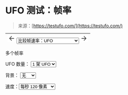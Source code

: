 <!--yml

分类：未分类

日期：2024-05-27 14:25:23

-->

# UFO 测试：帧率

> 来源：[https://testufo.com/](https://testufo.com/)

| ![](img/8451d8425012a66e48b51e953ca58c1f.png) <select class="selectTestMenu setting" title="选择其中一个 Test UFO Motion Tests！" id="masterTests"><option value="" disabled="disabled">----------- 演示 -----------</option> <option value="framerates">比较帧速率：UFO</option> <option value="framerates-versus">比较帧速率：视频游戏运动</option> <option value="framerates-text">比较帧速率：垂直滚动</option> <option value="blackframes">黑帧插入</option> <option value="persistence">视觉坚持 - 光学幻觉</option> <option value="eyetracking">眼动追踪模糊 - 光学幻觉</option> <option value="mousearrow">幻影阵列效应 - 鼠标箭头</option> <option value="stutter">顿挫和撕裂</option> <option value="vrr">可变刷新率模拟</option> <option value="" disabled="disabled">----------- 测试 -----------</option> <option value="ghosting">鬼影/追踪摄像机</option> <option value="blurtrail">模糊轨迹/ PWM</option> <option value="photo">移动照片</option> <option value="chase">追逐方块</option> <option value="mprt">动态图片响应时间（MPRT）</option> <option value="inversion">倒置伪像（棋盘格模式）</option> <option value="aliasing-visibility">混叠可见性</option> <option value="" disabled="disabled">----------- 特殊工具 -----------</option> <option value="frameskipping">跳帧 - 用于显示器超频</option> <option value="refreshrate">带有小数位的刷新率</option> <option value="crosstalk">闪烁交叉 - 用于模糊减少</option> <option value="gtg-vs-mprt">GtG 与 MPRT</option> <option value="scanskew">扫描偏移 - 倾斜/果冻效应</option> <option value="blurbusterslaw">模糊猎人定律 - 运动模糊物理</option> <option value="rainboweffect">彩色连续彩虹效应</option> <option value="interlace">视频交错模拟</option> <option value="scanout">扫描输出 - 用于高速摄像机</option> <option value="flicker">闪烁 - 高速视频或示波器</option> <option value="animation-time-graph">浏览器动画定时精度图</option></select> ![](img/ba87ad3ea418835dc098157af2e1b7f0.png) |
| --- |

多个帧率

UFO 数量： <select title="count" id="count" class="setting" data-format="integer" data-default="3" data-min="1" data-max="8"><option value="1">1 架 UFO</option> <option value="2">2 架 UFO</option> <option value="3">3 架 UFO</option> <option value="4">4 架 UFO</option> <option value="5">5 架 UFO</option> <option value="6">6 架 UFO</option></select>

背景： <select title="background" id="background" class="setting" data-format="text" data-default="stars"><option value="none">无</option> <option value="stars">星星</option></select>

速度：<select title="pps" id="pps" class="setting" data-default="960" data-format="integer" data-min="60" data-max="10000"><option value="120">每秒 120 像素</option> <option value="240">每秒 240 像素</option> <option value="480">每秒 480 像素</option> <option value="720">每秒 720 像素</option> <option value="960">每秒 960 像素</option> <option value="1200">每秒 1200 像素</option> <option value="1440">每秒 1440 像素</option> <option value="1920">每秒 1920 像素</option> <option value="2560">每秒 2560 像素</option> <option value="2880">每秒 2880 像素</option> <option value="3840">每秒 3840 像素</option></select>

<canvas id="area51"></canvas>
